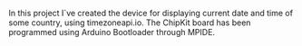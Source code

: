 In this project I`ve created the device for displaying current date and time of some country, using timezoneapi.io.
The ChipKit board has been programmed using Arduino Bootloader through MPIDE.
 